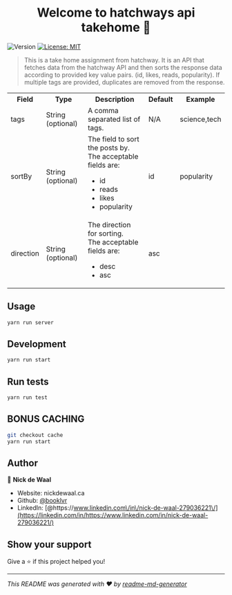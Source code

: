 <h1 align="center">Welcome to hatchways api takehome 👋</h1>
<p>
  <img alt="Version" src="https://img.shields.io/badge/version-1.0.0-blue.svg?cacheSeconds=2592000" />
  <a href="#" target="_blank">
    <img alt="License: MIT" src="https://img.shields.io/badge/License-MIT-yellow.svg" />
  </a>
</p>

> This is a take home assignment from hatchway. It is an API that fetches data from the hatchway API and then sorts the response data according to provided key value pairs. (id, likes, reads, popularity). If multiple tags are provided, duplicates are removed from the response.

<table>
  <tr>
    <th>
      Field
    </th>
    <th>
      Type
    </th>
    <th>
      Description
    </th>
    <th>
      Default
    </th>
    <th>
      Example
    </th>
  </tr>
  <tr>
    <td>tags</td>
    <td>String (optional)</td>
    <td>A comma separated list of tags.</td>
    <td>N/A</td>
    <td>science,tech</td>
  </tr>
  <tr>
    <td>sortBy</td>
    <td>String (optional)</td>
    <td>The field to sort the posts by.  <br/>
    The acceptable fields are:
      <ul>
        <li>id</li>
        <li>reads</li>
        <li>likes</li>
        <li>popularity</li>
      </ul>
    </td>
    <td>id</td>
    <td>popularity</td>
    <tr>
      <td>direction</td>
      <td>String (optional)</td>
      <td>The direction for sorting.  <br/>The acceptable fields are:
        <ul>
          <li>desc</li>
          <li>asc</li>
        </ul>
      </td>
      <td>asc</td>
    </tr>
  </tr>
</table>

## Usage

```sh
yarn run server
```

## Development

```sh
yarn run start
```

## Run tests

```sh
yarn run test


```

## BONUS CACHING

```sh
git checkout cache
yarn run start

```

## Author

👤 **Nick de Waal**

- Website: nickdewaal.ca
- Github: [@booklvr](https://github.com/booklvr)
- LinkedIn: [@https:\/\/www.linkedin.com\/in\/nick-de-waal-279036221\/](https://linkedin.com/in/https://www.linkedin.com/in/nick-de-waal-279036221/)

## Show your support

Give a ⭐️ if this project helped you!

---

_This README was generated with ❤️ by [readme-md-generator](https://github.com/kefranabg/readme-md-generator)_
